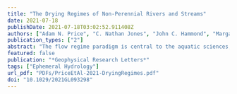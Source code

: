 ```yaml
---
title: "The Drying Regimes of Non-Perennial Rivers and Streams"
date: 2021-07-18
publishDate: 2021-07-18T03:02:52.911408Z
authors: ["Adam N. Price", "C. Nathan Jones", "John C. Hammond", "Margaret A. Zimmer", "Samuel C. Zipper"]
publication_types: ["2"]
abstract: "The flow regime paradigm is central to the aquatic sciences, where flow drives critical functions in lotic systems. Non-perennial streams comprise the majority of global river length, thus we extended this paradigm to stream drying. Using 894 USGS gages, we isolated 25,207 drying events from 1979 to 2018, represented by a streamflow peak followed by no flow. We calculated hydrologic signatures for each drying event and using multivariate statistics, grouped events into drying regimes characterized by: (a) fast drying, (b) long no-flow duration, (c) prolonged drying following low antecedent flows, (d) drying without a distinctive hydrologic signature. 77% of gages had more than one drying regime at different times within the study period. Random forests revealed land cover/use are more important to how a river dries than climate or physiographic characteristics. Clustering stream drying behavior may allow practitioners to more systematically adapt water resource management practices to specific drying regimes or rivers."
featured: false
publication: "*Geophysical Research Letters*"
tags: ["Ephemeral Hydrology"]
url_pdf: "PDFs/PriceEtAl-2021-DryingRegimes.pdf"
doi: "10.1029/2021GL093298"
---
```


